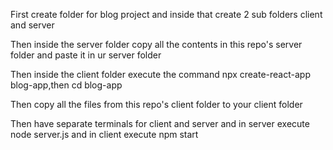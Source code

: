 First create folder for blog project and inside that create 2 sub folders client and server

Then inside the server folder copy all the contents in this repo's server folder and paste it in ur server folder

Then inside the client folder execute the command npx create-react-app blog-app,then cd blog-app

Then copy all the files from this repo's client folder to your client folder

Then have separate terminals for client and server and in server execute node server.js and in client execute npm start
